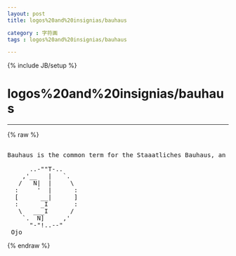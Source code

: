 ```yaml
---
layout: post
title: logos%20and%20insignias/bauhaus
category : 字符画
tags : logos%20and%20insignias/bauhaus
---
```

{% include JB/setup %}
# logos%20and%20insignias/bauhaus
---
{% raw %}
<pre>

Bauhaus is the common term for the Staaatliches Bauhaus, an art and architecture school in Germany that operated from 1919 to 1933

      ..-&quot;&quot;T-..
    ,&#039;__   |   `.
   /   N|  |     \
  :     &#039;  |      :
  [      __|      ]
  :      _I       :
   \   ___I      /
    `.  N]     ,&#039;
      &quot;-&quot;!..--&quot;
 Ojo </pre>
{% endraw %}
